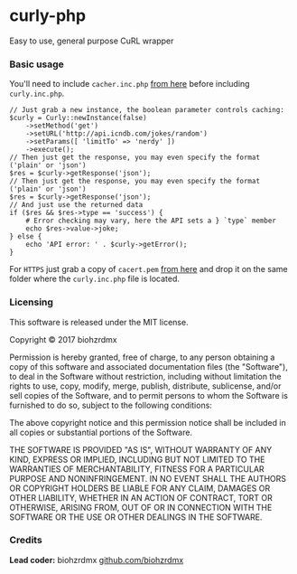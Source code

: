 curly-php
=========

Easy to use, general purpose CuRL wrapper

### Basic usage

You'll need to include `cacher.inc.php` [from here](https://github.com/biohzrdmx/cacher-php) before including `curly.inc.php`.

	// Just grab a new instance, the boolean parameter controls caching:
	$curly = Curly::newInstance(false)
		->setMethod('get')
		->setURL('http://api.icndb.com/jokes/random')
		->setParams([ 'limitTo' => 'nerdy' ])
		->execute();
	// Then just get the response, you may even specify the format ('plain' or 'json')
	$res = $curly->getResponse('json');
	// Then just get the response, you may even specify the format ('plain' or 'json')
	$res = $curly->getResponse('json');
	// And just use the returned data
	if ($res && $res->type == 'success') {
		# Error checking may vary, here the API sets a } `type` member
		echo $res->value->joke;
	} else {
		echo 'API error: ' . $curly->getError();
	}

For `HTTPS` just grab a copy of `cacert.pem` [from here](https://curl.haxx.se/docs/caextract.html) and drop it on the same folder where the `curly.inc.php` file is located.

### Licensing

This software is released under the MIT license.

Copyright © 2017 biohzrdmx

Permission is hereby granted, free of charge, to any person obtaining a copy of this software and associated documentation files (the "Software"), to deal in the Software without restriction, including without limitation the rights to use, copy, modify, merge, publish, distribute, sublicense, and/or sell copies of the Software, and to permit persons to whom the Software is furnished to do so, subject to the following conditions:

The above copyright notice and this permission notice shall be included in all copies or substantial portions of the Software.

THE SOFTWARE IS PROVIDED "AS IS", WITHOUT WARRANTY OF ANY KIND, EXPRESS OR IMPLIED, INCLUDING BUT NOT LIMITED TO THE WARRANTIES OF MERCHANTABILITY, FITNESS FOR A PARTICULAR PURPOSE AND NONINFRINGEMENT. IN NO EVENT SHALL THE AUTHORS OR COPYRIGHT HOLDERS BE LIABLE FOR ANY CLAIM, DAMAGES OR OTHER LIABILITY, WHETHER IN AN ACTION OF CONTRACT, TORT OR OTHERWISE, ARISING FROM, OUT OF OR IN CONNECTION WITH THE SOFTWARE OR THE USE OR OTHER DEALINGS IN THE SOFTWARE.

### Credits

**Lead coder:** biohzrdmx [github.com/biohzrdmx](http://github.com/biohzrdmx)